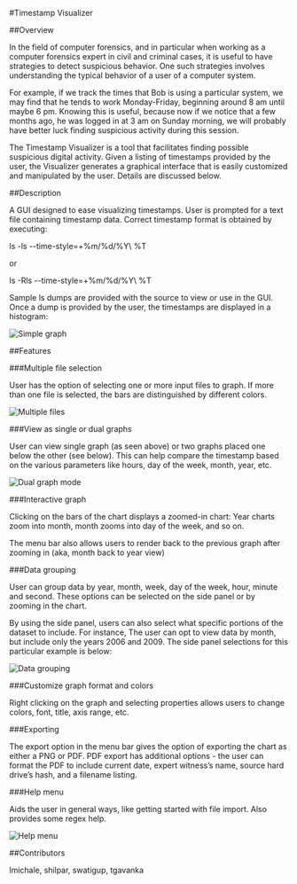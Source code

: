 #Timestamp Visualizer

##Overview

In the field of computer forensics, and in particular when working as a computer forensics expert in civil and criminal cases, it is useful to have strategies to detect suspicious behavior. One such strategies involves understanding the typical behavior of a user of a computer system. 

For example, if we track the times that Bob is using a particular system, we may find that he tends to work Monday-Friday, beginning around 8 am until maybe 6 pm. Knowing this is useful, because now if we notice that a few months ago, he was logged in at 3 am on Sunday morning, we will probably have better luck finding suspicious activity during this session.

The Timestamp Visualizer is a tool that facilitates finding possible suspicious digital activity. Given a listing of timestamps provided by the user, the Visualizer generates a graphical interface that is easily customized and manipulated by the user. Details are discussed below.

##Description

A GUI designed to ease visualizing timestamps. User is prompted for a text file containing timestamp data. Correct timestamp format is obtained by executing:

ls -ls --time-style=+%m/%d/%Y\ %T

or

ls -Rls --time-style=+%m/%d/%Y\ %T

Sample ls dumps are provided with the source to view or use in the GUI. Once a dump is provided by the user, the timestamps are displayed in a histogram:

![Simple graph](https://raw.github.com/lmichale/TimestampVisualizer/master/images/screenshot1.png)

##Features

###Multiple file selection

User has the option of selecting one or more input files to graph. If more than one file is selected, the bars are distinguished by different colors.

![Multiple files](https://raw.github.com/lmichale/TimestampVisualizer/master/images/screenshot2.png)

###View as single or dual graphs

User can view single graph (as seen above) or two graphs placed one below the other (see below). This can help compare the timestamp based on the various parameters like hours, day of the week, month, year, etc.

![Dual graph mode](https://raw.github.com/lmichale/TimestampVisualizer/master/images/screenshot3.png)

###Interactive graph

Clicking on the bars of the chart displays a zoomed-in chart: Year charts zoom into month, month zooms into day of the week, and so on.

The menu bar also allows users to render back to the previous graph after zooming in (aka, month back to year view)

###Data grouping

User can group data by year, month, week, day of the week, hour, minute and second. These options can be selected on the side panel or by zooming in the chart. 

By using the side panel, users can also select what specific portions of the dataset to include. For instance, The user can opt to view data by month, but include only the years 2006 and 2009. The side panel selections for this particular example is below:

![Data grouping](https://raw.github.com/lmichale/TimestampVisualizer/master/images/screenshot4.png)

###Customize graph format and colors

Right clicking on the graph and selecting properties allows users to change colors, font, title, axis range, etc.

###Exporting

The export option in the menu bar gives the option of exporting the chart as either a PNG or PDF. PDF export has additional options - the user can format the PDF to include current date, expert witness’s name, source hard drive’s hash, and a filename listing. 

###Help menu

Aids the user in general ways, like getting started with file import. Also provides some regex help.

![Help menu](https://raw.github.com/lmichale/TimestampVisualizer/master/images/screenshot5.png)

##Contributors

lmichale, shilpar, swatigup, tgavanka
